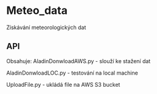 # Meteo_data
Získávání meteorologických dat
## API
Obsahuje: 
AladinDonwloadAWS.py - slouží ke stažení dat

AladinDonwloadLOC.py - testování na local machine

UploadFile.py - ukládá file na AWS S3 bucket

